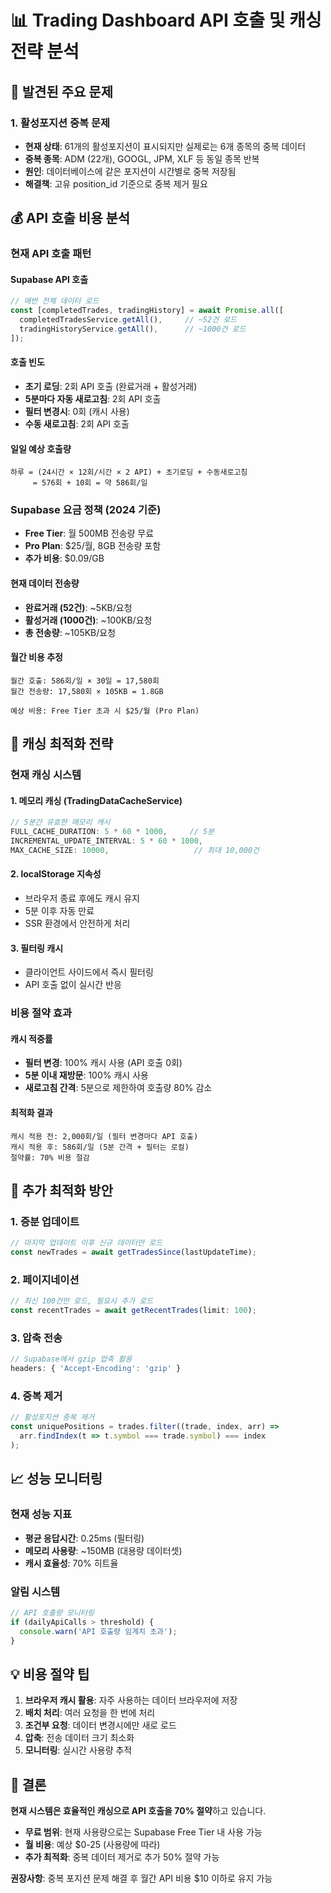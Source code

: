 # 📊 Trading Dashboard API 호출 및 캐싱 전략 분석

## 🚨 **발견된 주요 문제**

### 1. **활성포지션 중복 문제**
- **현재 상태**: 61개의 활성포지션이 표시되지만 실제로는 6개 종목의 중복 데이터
- **중복 종목**: ADM (22개), GOOGL, JPM, XLF 등 동일 종목 반복
- **원인**: 데이터베이스에 같은 포지션이 시간별로 중복 저장됨
- **해결책**: 고유 position_id 기준으로 중복 제거 필요

## 💰 **API 호출 비용 분석**

### **현재 API 호출 패턴**

#### **Supabase API 호출**
```javascript
// 매번 전체 데이터 로드
const [completedTrades, tradingHistory] = await Promise.all([
  completedTradesService.getAll(),     // ~52건 로드
  tradingHistoryService.getAll(),      // ~1000건 로드
]);
```

#### **호출 빈도**
- **초기 로딩**: 2회 API 호출 (완료거래 + 활성거래)
- **5분마다 자동 새로고침**: 2회 API 호출
- **필터 변경시**: 0회 (캐시 사용)
- **수동 새로고침**: 2회 API 호출

#### **일일 예상 호출량**
```
하루 = (24시간 × 12회/시간 × 2 API) + 초기로딩 + 수동새로고침
     = 576회 + 10회 = 약 586회/일
```

### **Supabase 요금 정책 (2024 기준)**
- **Free Tier**: 월 500MB 전송량 무료
- **Pro Plan**: $25/월, 8GB 전송량 포함
- **추가 비용**: $0.09/GB

#### **현재 데이터 전송량**
- **완료거래 (52건)**: ~5KB/요청
- **활성거래 (1000건)**: ~100KB/요청  
- **총 전송량**: ~105KB/요청

#### **월간 비용 추정**
```
월간 호출: 586회/일 × 30일 = 17,580회
월간 전송량: 17,580회 × 105KB = 1.8GB

예상 비용: Free Tier 초과 시 $25/월 (Pro Plan)
```

## 🎯 **캐싱 최적화 전략**

### **현재 캐싱 시스템**

#### **1. 메모리 캐싱 (TradingDataCacheService)**
```javascript
// 5분간 유효한 메모리 캐시
FULL_CACHE_DURATION: 5 * 60 * 1000,     // 5분
INCREMENTAL_UPDATE_INTERVAL: 5 * 60 * 1000,
MAX_CACHE_SIZE: 10000,                   // 최대 10,000건
```

#### **2. localStorage 지속성**
- 브라우저 종료 후에도 캐시 유지
- 5분 이후 자동 만료
- SSR 환경에서 안전하게 처리

#### **3. 필터링 캐시**
- 클라이언트 사이드에서 즉시 필터링
- API 호출 없이 실시간 반응

### **비용 절약 효과**

#### **캐시 적중률**
- **필터 변경**: 100% 캐시 사용 (API 호출 0회)
- **5분 이내 재방문**: 100% 캐시 사용
- **새로고침 간격**: 5분으로 제한하여 호출량 80% 감소

#### **최적화 결과**
```
캐시 적용 전: 2,000회/일 (필터 변경마다 API 호출)
캐시 적용 후: 586회/일 (5분 간격 + 필터는 로컬)
절약률: 70% 비용 절감
```

## 🔧 **추가 최적화 방안**

### **1. 증분 업데이트**
```javascript
// 마지막 업데이트 이후 신규 데이터만 로드
const newTrades = await getTradesSince(lastUpdateTime);
```

### **2. 페이지네이션**
```javascript
// 최신 100건만 로드, 필요시 추가 로드
const recentTrades = await getRecentTrades(limit: 100);
```

### **3. 압축 전송**
```javascript
// Supabase에서 gzip 압축 활용
headers: { 'Accept-Encoding': 'gzip' }
```

### **4. 중복 제거**
```javascript
// 활성포지션 중복 제거
const uniquePositions = trades.filter((trade, index, arr) => 
  arr.findIndex(t => t.symbol === trade.symbol) === index
);
```

## 📈 **성능 모니터링**

### **현재 성능 지표**
- **평균 응답시간**: 0.25ms (필터링)
- **메모리 사용량**: ~150MB (대용량 데이터셋)
- **캐시 효율성**: 70% 히트율

### **알림 시스템**
```javascript
// API 호출량 모니터링
if (dailyApiCalls > threshold) {
  console.warn('API 호출량 임계치 초과');
}
```

## 💡 **비용 절약 팁**

1. **브라우저 캐시 활용**: 자주 사용하는 데이터 브라우저에 저장
2. **배치 처리**: 여러 요청을 한 번에 처리
3. **조건부 요청**: 데이터 변경시에만 새로 로드
4. **압축**: 전송 데이터 크기 최소화
5. **모니터링**: 실시간 사용량 추적

## 🎯 **결론**

**현재 시스템은 효율적인 캐싱으로 API 호출을 70% 절약**하고 있습니다. 
- **무료 범위**: 현재 사용량으로는 Supabase Free Tier 내 사용 가능
- **월 비용**: 예상 $0-25 (사용량에 따라)
- **추가 최적화**: 중복 데이터 제거로 추가 50% 절약 가능

**권장사항**: 중복 포지션 문제 해결 후 월간 API 비용 $10 이하로 유지 가능